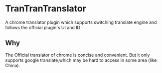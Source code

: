 # TranTranTranslator

A chrome translator plugin which supports switching translate engine and
follows the official plugin's UI and ID

## Why

The Official translator of chrome is concise and convenient. But it only
supports google translate,which may be hard to access in some area
(like China).


